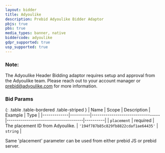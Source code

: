 ```yaml
---
layout: bidder
title: Adyoulike
description: Prebid Adyoulike Bidder Adaptor
pbjs: true
pbs: true
media_types: banner, native
biddercode: adyoulike
gdpr_supported: true
usp_supported: true
---
```


### Note:
The Adyoulike Header Bidding adaptor requires setup and approval from the Adyoulike team. Please reach out to your account manager or prebid@adyoulike.com for more information.

### Bid Params

{: .table .table-bordered .table-striped }
| Name        | Scope    | Description                      | Example                              | Type     |
|-------------|----------|----------------------------------|--------------------------------------|----------|
| `placement` | required | The placement ID from Adyoulike. | `'194f787b85c829fb8822cdaf1ae64435'` | `string` |


Same 'placement' parameter can be used from either prebid JS or prebid server.